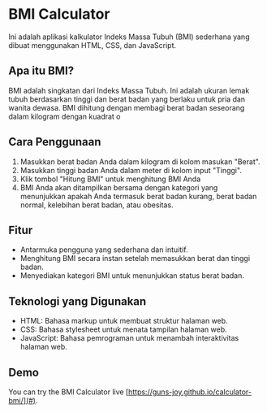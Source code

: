 # BMI Calculator

Ini adalah aplikasi kalkulator Indeks Massa Tubuh (BMI) sederhana yang dibuat
menggunakan HTML, CSS, dan JavaScript.

## Apa itu BMI?

BMI adalah singkatan dari Indeks Massa Tubuh. Ini adalah ukuran lemak tubuh
berdasarkan tinggi dan berat badan yang berlaku untuk pria dan wanita dewasa.
BMI dihitung dengan membagi berat badan seseorang dalam kilogram dengan kuadrat
o

## Cara Penggunaan

1. Masukkan berat badan Anda dalam kilogram di kolom masukan "Berat".
2. Masukkan tinggi badan Anda dalam meter di kolom input "Tinggi".
3. Klik tombol "Hitung BMI" untuk menghitung BMI Anda
4. BMI Anda akan ditampilkan bersama dengan kategori yang menunjukkan apakah Anda termasuk
berat badan kurang, berat badan normal, kelebihan berat badan, atau obesitas.

## Fitur

- Antarmuka pengguna yang sederhana dan intuitif.
- Menghitung BMI secara instan setelah memasukkan berat dan tinggi badan.
- Menyediakan kategori BMI untuk menunjukkan status berat badan.

## Teknologi yang Digunakan

- HTML: Bahasa markup untuk membuat struktur halaman web.
- CSS: Bahasa stylesheet untuk menata tampilan halaman web.
- JavaScript: Bahasa pemrograman untuk menambah interaktivitas halaman web.

## Demo

You can try the BMI Calculator live [https://guns-joy.github.io/calculator-bmi/](#).
